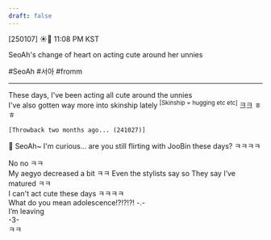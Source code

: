 ```yaml
---
draft: false
---
```

[250107] ☀️💭 11:08 PM KST

SeoAh's change of heart on acting cute around her unnies 

#SeoAh #서아 #fromm
___




These days, I've been acting all cute around the unnies  
I've also gotten way more into skinship lately  <sup>[Skinship = hugging etc etc]</sup>
크크
ㅎㅎ


`[Throwback two months ago... (241027)]`

🌊 SeoAh~ I'm curious... are you still flirting with JooBin these days? ㅋㅋㅋㅋ

No no ㅋㅋ  
My aegyo decreased a bit ㅋㅋ
Even the stylists say so 
They say I’ve matured ㅋㅋ  
I can't act cute these days
ㅋㅋㅋㅋ  
What do you mean adolescence!?!?!?!
-.-  
I’m leaving  
-3-  
ㅋㅋ  